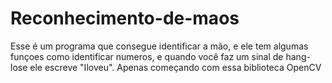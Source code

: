 # Reconhecimento-de-maos
Esse é um programa que consegue identificar a mão, e ele tem algumas funçoes como identificar numeros,
e quando você faz um sinal de hang-lose ele escreve "Iloveu". Apenas começando com essa biblioteca OpenCV

